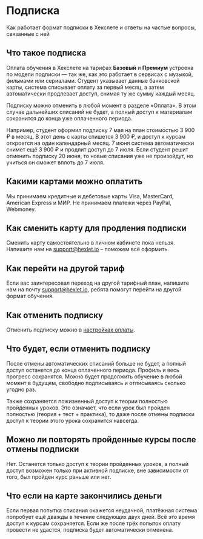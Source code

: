 # Подписка

Как работает формат подписки в Хекслете и ответы на частые вопросы, связанные с ней

## Что такое подписка

Оплата обучения в Хекслете на тарифах **Базовый** и **Премиум** устроена по модели подписки — так же, как это работает в сервисах с музыкой, фильмами или сериалами. Студент указывает данные банковской карты, система списывает оплату за первый месяц, а затем автоматически продлевает доступ, снимая ту же сумму каждый месяц.

Подписку можно отменить в любой момент в разделе «Оплата». В этом случае дальнейших списаний не будет, а полный доступ к материалам сохранится до конца уже оплаченного периода.

Например, студент оформил подписку 7 мая на план стоимостью 3 900 ₽ в месяц. В этот день с карты спишется 3 900 ₽, и доступ к курсам откроется на один календарный месяц. 7 июня система автоматически снимет ещё 3 900 ₽ и продлит доступ до 7 июля. Если студент решит отменить подписку 20 июня, то новые списания уже не произойдут, но учиться он сможет вплоть до 7 июля.

## Какими картами можно оплатить

Мы принимаем кредитные и дебетовые карты Visa, MasterCard, American Express и МИР. Не принимаем платежи через PayPal, Webmoney.

## Как сменить карту для продления подписки

Сменить карту самостоятельно в личном кабинете пока нельзя. Напишите нам на [support@hexlet.io](mailto:support@hexlet.io) – поможем всё оформить.

## Как перейти на другой тариф

Если вас заинтересовал переход на другой тарифный план, напишите нам на почту support@hexlet.io, ребята помогут перейти на другой формат обучения.

## Как отменить подписку

Отменить подписку можно в [настройках оплаты](https://ru.hexlet.io/account/subscription).

## Что будет, если отменить подписку

После отмены автоматических списаний больше не будет, а полный доступ останется до конца оплаченного периода. Профиль и весь прогресс сохранятся. Можно будет продолжить обучение в любой момент в будущем, свободно подписываясь и отписываясь сколько угодно раз.

Также сохраняется пожизненный доступ к теории полностью пройденных уроков. Это означает, что если урок был пройден полностью (теория + тест + практика), то даже после отмены подписки доступ к теории этого урока сохранится навсегда.

## Можно ли повторять пройденные курсы после отмены подписки

Нет. Останется только доступ к теории пройденных уроков, а полный доступ возможен только при активной подписке, вне зависимости от того, был пройден курс раньше или нет.

## Что если на карте закончились деньги

Если первая попытка списания окажется неудачной, платёжная система попробует ещё дважды в течение следующих двух дней. Всё это время доступ к курсам сохраняется. Если же после трёх попыток оплату провести не удастся, подписка будет автоматически отменена.

